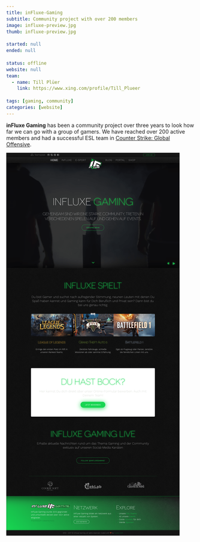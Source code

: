```yaml
---
title: inFluxe-Gaming
subtitle: Community project with over 200 members
image: influxe-preview.jpg
thumb: influxe-preview.jpg

started: null
ended: null

status: offline
website: null
team:
  - name: Till Plüer
    link: https://www.xing.com/profile/Till_Plueer

tags: [gaming, community]
categories: [website]
---
```


<b>inFluxe Gaming</b> has been a community project over three years to look how
far we can go with a group of gamers. We have reached over 200 active members
and had a successful ESL team in <u>Counter Strike: Global Offensive</u>.

![inFluxe Gaming](influxe.png)
